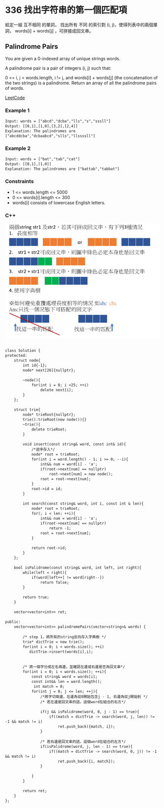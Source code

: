 # 336 找出字符串的第一個匹配項

給定一組 互不相同 的單詞， 找出所有 不同 的索引對 (i, j)，使得列表中的兩個單詞， words[i] + words[j] ，可拼接成回文串。

##  Palindrome Pairs

You are given a 0-indexed array of unique strings words.

A palindrome pair is a pair of integers (i, j) such that:

0 <= i, j < words.length,
i != j, and
words[i] + words[j] (the concatenation of the two strings) is a palindrome.
Return an array of all the palindrome pairs of words.


[LeetCode](https://leetcode.cn/problems/palindrome-pairs/)


### Example 1

```
Input: words = ["abcd","dcba","lls","s","sssll"]
Output: [[0,1],[1,0],[3,2],[2,4]]
Explanation: The palindromes are ["abcddcba","dcbaabcd","slls","llssssll"]
```

### Example 2

```
Input: words = ["bat","tab","cat"]
Output: [[0,1],[1,0]]
Explanation: The palindromes are ["battab","tabbat"]
```

### Constraints

* 1 <= words.length <= 5000
* 0 <= words[i].length <= 300
* words[i] consists of lowercase English letters.


### C++ 

<img src="img/336.png" width = "600"/>

```

class Solution {
protected:
    struct node{
        int id{-1};
        node* next[26]{nullptr};

        ~node(){
            for(int i = 0; i <25; ++i)
                delete next[i];
        }
    };

    struct trie{
        node* trieRoot{nullptr};
        trie():trieRoot(new node()){}
        ~trie(){
            delete trieRoot;
        }

        void insert(const string& word, const int& id){
            /*逆序存入*/
            node* root = trieRoot;
            for(int i = word.length() - 1; i >= 0; --i){
                int&& num = word[i] - 'a';
                if(root->next[num] == nullptr)
                    root->next[num] = new node();
                root = root->next[num];
            }
            root->id = id;
        }     

        int search(const string& word, int i, const int & len){
            node* root = trieRoot;
            for(; i < len; ++i){
                int&& num = word[i] - 'a';
                if(root->next[num] == nullptr)
                    return -1;
                root = root->next[num];
            }

            return root->id;
        }  
    };

    bool isPalidrome(const string& word, int left, int right){
        while(left < right){
            if(word[left++] != word[right--])
                return false;
        }

        return true;
    }

    vector<vector<int>> ret;

public:
    vector<vector<int>> palindromePairs(vector<string>& words) {

        /* step 1，將所有的string反向存入字典樹 */
        trie* dictTrie = new trie();
        for(int i = 0; i < words.size(); ++i)
           dictTrie->insert(words[i],i);

        
        /* 將一個字分成左名兩邊，並確認左邊或右邊是否為回文串*/
        for(int i = 0; i < words.size(); ++i){
            const string& word = words[i];
            const int&& len = word.length();
             int match = 0;
            for(int j = 0; j <= len; ++j){
                /*將字切兩邊，左邊為從0開始包含j - 1, 右邊為從j開始到 */
                /* 若左邊是回文串的話，這個word在組合的右方*/

                if(j && isPalidrome(word, 0, j - 1) == true){
                    if((match = dictTrie -> search(word, j, len)) != -1 && match != i)
                        ret.push_back({match, i});
                }

                /* 若右邊是回文串的話，這個word在組合的左方*/
                if(isPalidrome(word, j, len - 1) == true){
                    if((match = dictTrie -> search(word, 0, j)) != -1 && match != i)
                        ret.push_back({i, match});
                }

            }
        }        

        return ret;
    }
};
```
